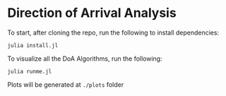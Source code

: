 # Direction of Arrival Analysis

To start, after cloning the repo, run the following to install dependencies:
```
julia install.jl
```

To visualize all the DoA Algorithms, run the following:
```
julia runme.jl
```

Plots will be generated at `./plots` folder
